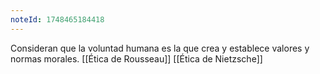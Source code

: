 ```yaml
---
noteId: 1748465184418
---
```


Consideran que la voluntad humana es la que crea y establece valores y normas morales. [[Ética de Rousseau]] [[Ética de Nietzsche]]
